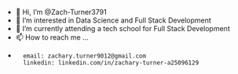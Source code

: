 - 👋 Hi, I’m @Zach-Turner3791
- 👀 I’m interested in Data Science and Full Stack Development
- 🌱 I’m currently attending a tech school for Full Stack Development
- 📫 How to reach me ...
-       email: zachary.turner9012@gmail.com
        linkedin: linkedin.com/in/zachary-turner-a25096129
